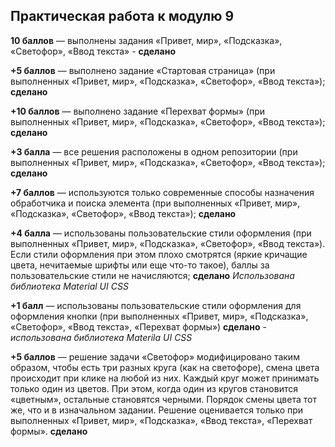 ## Практическая работа к модулю 9

**10 баллов** — выполнены задания «‎Привет, мир»‎, «Подсказка»‎, «Светофор»‎, «Ввод текста»‎ - **сделано**

**+5 баллов** — выполнено задание «‎Стартовая страница» (при выполненных «‎Привет, мир»‎, «Подсказка»‎, «Светофор»‎, «Ввод текста»‎); **сделано**

**+10 баллов** — выполнено задание «‎Перехват формы» (при выполненных «‎Привет, мир»‎, «Подсказка»‎, «Светофор»‎, «Ввод текста»‎); **сделано**

**+3 балла** — все решения расположены в одном репозитории (при выполненных «‎Привет, мир»‎, «Подсказка»‎, «Светофор»‎, «Ввод текста»‎); **сделано**

**+7 баллов** — используются только современные способы назначения обработчика и поиска элемента (при выполненных «‎Привет, мир»‎, «Подсказка»‎, «Светофор»‎, «Ввод текста»‎); **сделано**

**+4 балла** — использованы пользовательские стили оформления (при выполненных «‎Привет, мир»‎, «Подсказка»‎, «Светофор»‎, «Ввод текста»‎). Если стили оформления при этом плохо смотрятся (яркие кричащие цвета, нечитаемые шрифты или еще что-то такое), баллы за пользовательские стили не начисляются;  **сделано** *Использована библиотека Material UI CSS*

**+1 балл** — использованы пользовательские стили оформления для оформления кнопки (при выполненных «‎Привет, мир»‎, «Подсказка»‎, «Светофор»‎, «Ввод текста»‎,  «Перехват формы») **сделано** - *использована библиотека Materila UI CSS*

**+5 баллов** — решение задачи «Светофор» модифицировано таким образом, чтобы есть три разных круга (как на светофоре), смена цвета происходит при клике на любой из них. Каждый круг может принимать только один из цветов.
При этом, когда один из кругов становится «цветным», остальные становятся черными. Порядок смены цвета тот же, что и в изначальном задании.
Решение оценивается только при выполненных «‎Привет, мир»‎, «Подсказка»‎‎, «Ввод текста»‎,  «Перехват формы». **сделано**
